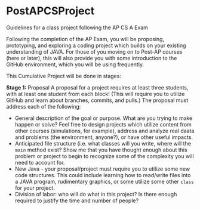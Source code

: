 # PostAPCSProject
Guidelines for a class project following the AP CS A Exam

Following the completion of the AP Exam, you will be proposing,
prototyping, and exploring a coding project which builds on 
your existing understanding of JAVA.  For those of you moving
on to Post-AP courses (here or later), this will also provide
you with some introduction to the GitHub environment, which 
you will be using frequently.

This Cumulative Project will be done in stages:

**Stage 1:**  Proposal
A proposal for a project requires at least three students,
with at least one student from each block!  (This will require
you to utilize GitHub and learn about branches, commits, and pulls.)
The proposal must address each of the following:

- General description of the goal or purpose.  What are you trying to make happen or solve?  Feel free to design projects which utilize content from other courses (simulations, for example), address and analyze real daata and problems (the environment, anyone?), or have other useful impacts.
- Anticipated file structure (i.e. what classes will you write, where will the `main` method exist?  Show me that you have thought enough about this problem or project to begin to recognize some of the complexity you will need to account for.
- New Java - your proposal/project must require you to utilize some new code structures.  This could include learning how to read/write files into a JAVA program, rudimentary graphics, or some utilize some other `class` for your project.
- Division of labor:  who will do what in this project?  Is there enough required to justify the time and number of people?
